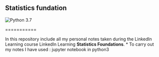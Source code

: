 ## Statistics fundation

![Python 3.7](https://img.shields.io/badge/Python-3.7-blue.svg)

===========

In this repository include all my personal notes taken during the LinkedIn Learning course LinkedIn Learning **Statistics Foundations**. 
	* To carry out my notes I have used : jupyter notebook in python3